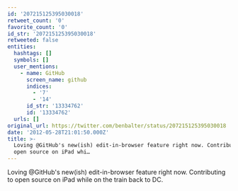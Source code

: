 ```yaml
---
id: '207215125395030018'
retweet_count: '0'
favorite_count: '0'
id_str: '207215125395030018'
retweeted: false
entities:
  hashtags: []
  symbols: []
  user_mentions:
    - name: GitHub
      screen_name: github
      indices:
        - '7'
        - '14'
      id_str: '13334762'
      id: '13334762'
  urls: []
original_url: https://twitter.com/benbalter/status/207215125395030018
date: '2012-05-28T21:01:50.000Z'
title: >-
  Loving @GitHub's new(ish) edit-in-browser feature right now. Contributing to
  open source on iPad whi…
---
```


Loving @GitHub's new(ish) edit-in-browser feature right now. Contributing to open source on iPad while on the train back to DC.